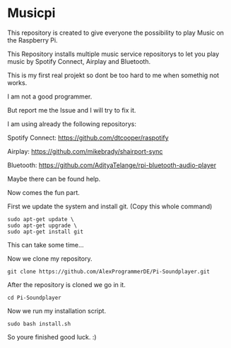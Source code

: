 # Musicpi

This repository is created to give everyone the possibility to play Music on the Raspberry Pi.

This Repository installs multiple music service repositorys to let you play music by Spotify Connect, Airplay and Bluetooth.

This is my first real projekt so dont be too hard to me when somethig not works.

I am not a good programmer.

But report me the Issue and I will try to fix it.

I am using already the following repositorys:

Spotify Connect: https://github.com/dtcooper/raspotify

Airplay: https://github.com/mikebrady/shairport-sync

Bluetooth: https://github.com/AdityaTelange/rpi-bluetooth-audio-player

Maybe there can be found help.

Now comes the fun part. 

First we update the system and install git. (Copy this whole command)
```
sudo apt-get update \
sudo apt-get upgrade \
sudo apt-get install git
```
This can take some time...

Now we clone my repository.
```
git clone https://github.com/AlexProgrammerDE/Pi-Soundplayer.git
```
After the repository is cloned we go in it.
```
cd Pi-Soundplayer
```
Now we run my installation script.
```
sudo bash install.sh
```
So youre finished good luck. :)

